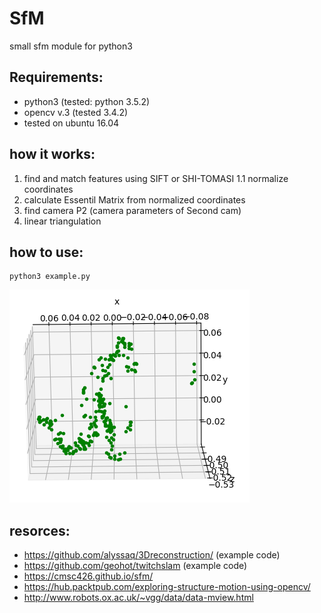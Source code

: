 # SfM
small sfm module for python3

## Requirements:
  - python3  (tested: python 3.5.2)
  - opencv v.3 (tested 3.4.2)
  - tested on ubuntu 16.04
  
## how it works:
  1. find and match features using SIFT or SHI-TOMASI
    1.1 normalize coordinates
  2. calculate Essentil Matrix from normalized coordinates
  3. find camera P2 (camera parameters of Second cam)
  5. linear triangulation

## how to use:
  ```
  python3 example.py
  ```
  ![](images/test.png?raw=true)
  
## resorces:
  - https://github.com/alyssaq/3Dreconstruction/ (example code)
  - https://github.com/geohot/twitchslam (example code)
  - https://cmsc426.github.io/sfm/
  - https://hub.packtpub.com/exploring-structure-motion-using-opencv/
  - http://www.robots.ox.ac.uk/~vgg/data/data-mview.html
  
  
